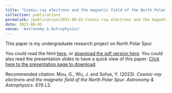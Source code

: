 ```yaml
---
title: "Cosmic-ray electrons and the magnetic field of the North Polar Spur"
collection: publications
permalink: /publication/2023-08-01-Cosmic-ray electrons and the magnetic field of the North Polar Spur
date: 2023-08-01
venue: 'Astronomy & Astrophysics'
---
```

This paper is my undergraduate research project on North Polar Spur.  

You could read the html [here](https://www.aanda.org/articles/aa/full_html/2023/08/aa45401-22/aa45401-22.html), or [download the pdf version here](http://rushingfox.github.io/files/aa45401-22.pdf).
You could also read the presentation slides to have a quick view of this paper: [Click here to the presentation page to download](https://rushingfox.github.io/talks/2023-12-11-Talks%20and%20posters-1).

Recommended citation: Mou, G., Wu, J. and Sofue, Y. (2023). <i>Cosmic-ray electrons and the magnetic field of the North Polar Spur</i>. <i>Astronomy & Astrophysics</i>. 676 L3.